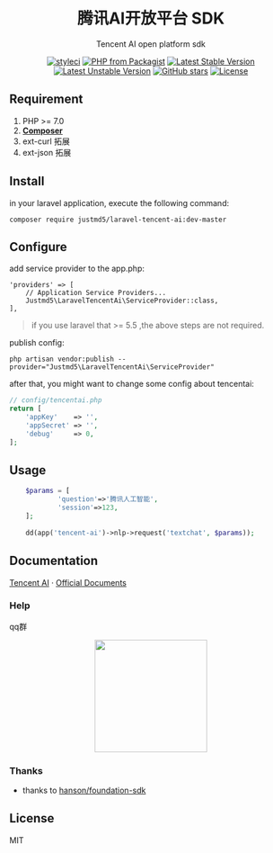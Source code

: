 <h1 align="center">腾讯AI开放平台 SDK</h1>

<p align="center">Tencent AI open platform sdk</p>

<p align="center">
<a href="https://styleci.io/repos/138533744"><img src="https://styleci.io/repos/138533744/shield?branch=master" alt="styleci"></a>
<a href="https://packagist.org/packages/justmd5/laravel-tencent-ai"><img src="https://img.shields.io/packagist/php-v/justmd5/laravel-tencent-ai.svg" alt="PHP from Packagist"></a>
<a href="https://packagist.org/packages/justmd5/laravel-tencent-ai"><img src="https://poser.pugx.org/justmd5/laravel-tencent-ai/v/stable.svg" alt="Latest Stable Version"></a>
<a href="https://packagist.org/packages/justmd5/laravel-tencent-ai"><img src="https://poser.pugx.org/justmd5/laravel-tencent-ai/v/unstable.svg" alt="Latest Unstable Version"></a>
<a href="https://packagist.org/packages/justmd5/laravel-tencent-ai"><img src="https://img.shields.io/github/stars/justmd5/laravel-tencent-ai.svg?style=social&label=Stars" alt="GitHub stars"></a>
<a href="https://packagist.org/packages/justmd5/laravel-tencent-ai"><img src="https://img.shields.io/github/license/justmd5/laravel-tencent-ai.svg" alt="License"></a>
</p>

## Requirement
1. PHP >= 7.0
2. **[Composer](https://getcomposer.org/)**
3. ext-curl 拓展
4. ext-json 拓展

## Install
in your laravel application, execute the following command:

`composer require justmd5/laravel-tencent-ai:dev-master`
## Configure
add service provider to the app.php:

```
'providers' => [
    // Application Service Providers...
    Justmd5\LaravelTencentAi\ServiceProvider::class,
],
```
> if you use laravel that >= 5.5 ,the above steps are not required.

publish config:
```shell
php artisan vendor:publish --provider="Justmd5\LaravelTencentAi\ServiceProvider"
```

after that, you might want to change some config about tencentai:
```php
// config/tencentai.php
return [
    'appKey'    => '',
    'appSecret' => '',
    'debug'     => 0,
];
```

## Usage

```php
    $params = [
            'question'=>'腾讯人工智能',
            'session'=>123,
    ];
    
    dd(app('tencent-ai')->nlp->request('textchat', $params));

```

## Documentation
[Tencent AI](https://ai.qq.com)  · [Official Documents](https://ai.qq.com/doc/index.shtml)
### Help
qq群

<p align="center">
<img width="200" src="https://ws1.sinaimg.cn/mw690/bc1dfc6agy1fsmg3zak6cj20f00kk7ei.jpg">
</p>


### Thanks

- thanks to [hanson/foundation-sdk](https://github.com/Hanson/foundation-sdk)

## License

MIT

